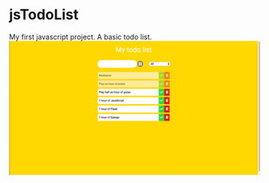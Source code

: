 # jsTodoList
My first javascript project. A basic todo list.
![Javascript todo list](https://github.com/RemyNtshaykolo/jsTodoList/blob/master/public/todoListImage.png)
